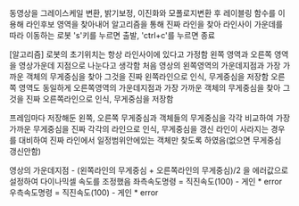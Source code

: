 동영상을 그레이스케일 변환, 밝기보정, 이진화와 모폴로지변환 후 레이블링 함수를 이용해 라인후보 영역을 찾아내어 알고리즘을 통해 진짜 라인을 찾아 라인사이 가운데를 따라 이동하는 로봇
's'키를 누르면 출발, 'ctrl+c'를 누르면 종료

[알고리즘] 
로봇의 초기위치는 항상 라인사이에 있다고 가정함
왼쪽 영역과 오른쪽 영역을 영상가운데 지점으로 나눈다고 생각함
처음 영상의 왼쪽영역의 가운데지점과 가장 가까운 객체의 무게중심을 찾아 그것을 진짜 왼쪽라인으로 인식, 무게중심을 저장함
오른쪽 영역도 동일하게 오른쪽영역의 가운데지점과 가장 가까운 객체의 무게중심을 찾아 그것을 진짜 오른쪽라인으로 인식, 무게중심을 저장함

프레임마다 저장해둔 왼쪽, 오른쪽 무게중심과 객체들의 무게중심을 각각 비교하여 가장 가까운 무게중심을 진짜 각각의 라인으로 인식, 무게중심을 갱신 
라인이 사라지는 경우를 대비하여 진짜 라인에서 일정범위안에있는 객체만 찾도록 하였음(없으면 무게중심 갱신안함)

영상의 가운데지점 - (왼쪽라인의 무게중심 + 오른쪽라인의 무게중심)/2 을 에러값으로 설정하여 다이나믹셀 속도를 조정했음 
좌측속도명령 = 직진속도(100) - 게인 * error 
우측속도명령 = 직진속도(100) - 게인 * error
